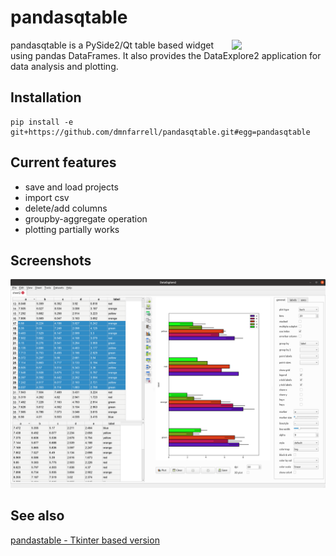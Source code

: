 # pandasqtable
<img align="right" src=https://raw.githubusercontent.com/dmnfarrell/pandasqtapp/master/logo.png width=150px>

pandasqtable is a PySide2/Qt table based widget using pandas DataFrames. It also provides the DataExplore2 application for data analysis and plotting.

## Installation

```
pip install -e git+https://github.com/dmnfarrell/pandasqtable.git#egg=pandasqtable
```

## Current features

* save and load projects
* import csv
* delete/add columns
* groupby-aggregate operation
* plotting partially works

## Screenshots

<img src=img/scr1.png width=600px>

## See also

[pandastable - Tkinter based version](https://github.com/dmnfarrell/pandastable)
